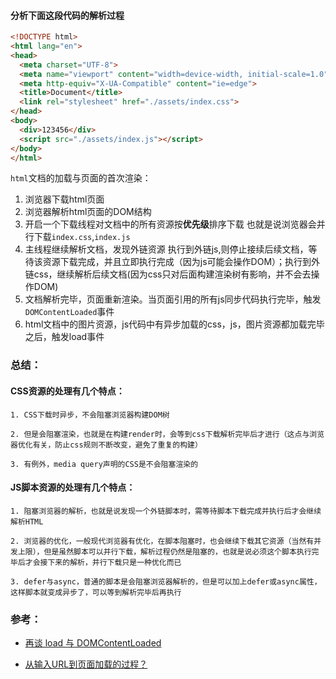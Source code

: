 #### 分析下面这段代码的解析过程

```html
<!DOCTYPE html>
<html lang="en">
<head>
  <meta charset="UTF-8">
  <meta name="viewport" content="width=device-width, initial-scale=1.0">
  <meta http-equiv="X-UA-Compatible" content="ie=edge">
  <title>Document</title>
  <link rel="stylesheet" href="./assets/index.css">
</head>
<body>
  <div>123456</div>
  <script src="./assets/index.js"></script>
</body>
</html>
```

`html`文档的加载与页面的首次渲染：

1. 浏览器下载html页面
2. 浏览器解析html页面的DOM结构
3. 开启一个下载线程对文档中的所有资源按**优先级**排序下载
  也就是说浏览器会并行下载`index.css`,`index.js`
4. 主线程继续解析文档，发现外链资源
   执行到外链js,则停止接续后续文档，等待该资源下载完成，并且立即执行完成（因为js可能会操作DOM）；执行到外链css，继续解析后续文档(因为css只对后面构建渲染树有影响，并不会去操作DOM)
5. 文档解析完毕，页面重新渲染。当页面引用的所有js同步代码执行完毕，触发`DOMContentLoaded`事件
6. html文档中的图片资源，js代码中有异步加载的css，js，图片资源都加载完毕之后，触发load事件

### 总结：

#### CSS资源的处理有几个特点：

```
1. CSS下载时异步，不会阻塞浏览器构建DOM树

2. 但是会阻塞渲染，也就是在构建render时，会等到css下载解析完毕后才进行（这点与浏览器优化有关，防止css规则不断改变，避免了重复的构建）

3. 有例外，media query声明的CSS是不会阻塞渲染的
```

#### JS脚本资源的处理有几个特点：

```
1. 阻塞浏览器的解析，也就是说发现一个外链脚本时，需等待脚本下载完成并执行后才会继续解析HTML

2. 浏览器的优化，一般现代浏览器有优化，在脚本阻塞时，也会继续下载其它资源（当然有并发上限），但是虽然脚本可以并行下载，解析过程仍然是阻塞的，也就是说必须这个脚本执行完毕后才会接下来的解析，并行下载只是一种优化而已

3. defer与async，普通的脚本是会阻塞浏览器解析的，但是可以加上defer或async属性，这样脚本就变成异步了，可以等到解析完毕后再执行
```

### 参考：

- [再谈 load 与 DOMContentLoaded](https://juejin.im/post/5b2a508ae51d4558de5bd5d1)

- [从输入URL到页面加载的过程？](https://dailc.github.io/2018/03/12/whenyouenteraurl.html)
